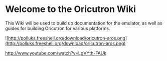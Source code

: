 # Welcome to the Oricutron Wiki #

This Wiki will be used to build up documentation for the emulator, as well as guides for building Oricutron for various platforms.

![http://polluks.freeshell.org/download/oricutron-aros.png](http://polluks.freeshell.org/download/oricutron-aros.png)

http://www.youtube.com/watch?v=LgVYth-FAUk